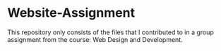 # Website-Assignment
This repository only consists of the files that I contributed to in a group assignment from the course: Web Design and Development.
